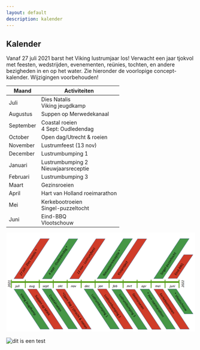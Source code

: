 ```yaml
---
layout: default
description: kalender
---
```


## Kalender

Vanaf 27 juli 2021 barst het Viking lustrumjaar los! Verwacht een jaar tjokvol met feesten, wedstrijden, evenementen, reünies, tochten, en andere bezigheden in en op het water. Zie hieronder de voorlopige concept-kalender. Wijzigingen voorbehouden!

| Maand | Activiteiten |
| --------------- | --------------- | 
| Juli | Dies Natalis <br /> Viking jeugdkamp |
| Augustus | Suppen op Merwedekanaal | 
| September | Coastal roeien <br /> 4 Sept: Oudledendag |
| October | Open dag/Utrecht & roeien | 
| November | Lustrumfeest (13 nov) | 
| December | Lustrumbumping 1 | 
| Januari | Lustrumbumping 2 <br /> Nieuwjaarsreceptie |
| Februari | Lustrumbumping 3 |
| Maart | Gezinsroeien | 
| April | Hart van Holland roeimarathon | 
| Mei | Kerkebootroeien <br /> Singel-puzzeltocht |
| Juni | Eind-BBQ <br /> Vlootschouw | 

![plaatje kalender](concept-kalender.png)

![dit is een test](https://vikinglustrum.nl/kalender/concept-kalender.png)





